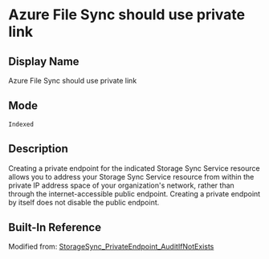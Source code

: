 # Azure File Sync should use private link

## Display Name

Azure File Sync should use private link

## Mode

`Indexed`

## Description

Creating a private endpoint for the indicated Storage Sync Service resource allows you to address your Storage Sync Service resource from within the private IP address space of your organization's network, rather than through the internet-accessible public endpoint. Creating a private endpoint by itself does not disable the public endpoint.

## Built-In Reference

Modified from: [StorageSync_PrivateEndpoint_AuditIfNotExists](https://github.com/Azure/azure-policy/blob/master/built-in-policies/policyDefinitions/Storage/StorageSync_PrivateEndpoint_AuditIfNotExists.json)